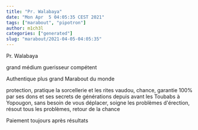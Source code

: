 ```yaml
---
title: "Pr. Walabaya"
date: "Mon Apr  5 04:05:35 CEST 2021"
tags: ["marabout", "pipotron"]
author: m1ch3l
categories: ["generated"]
slug: "marabout/2021-04-05-04:05:35"
---
```


Pr. Walabaya

grand médium guerisseur compétent

Authentique plus grand Marabout du monde

protection, pratique la sorcellerie et les rites vaudou, chance, garantie 100% par ses dons et ses secrets de générations depuis avant les Toubabs à Yopougon, sans besoin de vous déplacer, soigne les problèmes d'érection, résout tous les problèmes, retour de la chance

Paiement toujours après résultats
